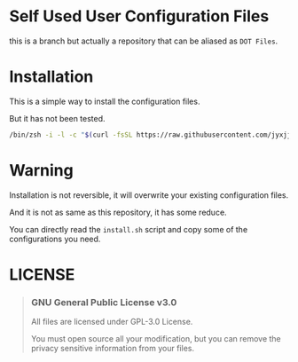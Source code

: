 # Self Used User Configuration Files

this is a branch but actually a repository that can be aliased as `DOT Files`.

# Installation

This is a simple way to install the configuration files.

But it has not been tested.

```zsh
/bin/zsh -i -l -c "$(curl -fsSL https://raw.githubusercontent.com/jyxjjj/jyxjjj/UserConfigs/install.sh)"
```

# Warning

Installation is not reversible, it will overwrite your existing configuration files.

And it is not as same as this repository, it has some reduce.

You can directly read the `install.sh` script and copy some of the configurations you need.

# LICENSE

> ### GNU General Public License v3.0
> All files are licensed under GPL-3.0 License.
> 
> You must open source all your modification,
> but you can remove the privacy sensitive information from your files.
> 
